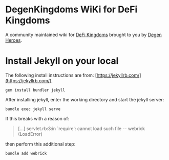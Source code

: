 # DegenKingdoms WiKi for DeFi Kingdoms

A community maintained wiki for [DeFi Kingdoms][dfk] brought to you by [Degen Heroes][dh].


# Install Jekyll on your local

The following install instructions are from: [https://jekyllrb.com/](https://jekyllrb.com/).

```
gem install bundler jekyll
```

After installing jekyll, enter the working directory and start the jekyll server:

```
bundle exec jekyll serve
```

If this breaks with a reason of:

> [...] servlet.rb:3:in `require': cannot load such file -- webrick (LoadError)

then perform this additional step:

```
bundle add webrick
```

[dfk]: https://defikingdoms.com
[dh]: https://discord.gg/degenheroes
